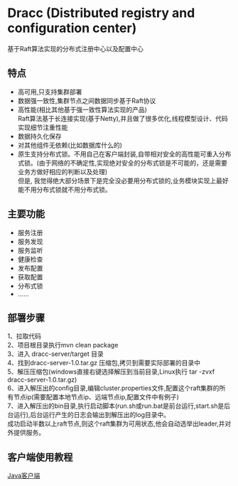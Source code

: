# Dracc  (Distributed registry and configuration center)

基于Raft算法实现的分布式注册中心以及配置中心


## 特点

* 高可用,只支持集群部署
* 数据强一致性,集群节点之间数据同步基于Raft协议
* 高性能(相比其他基于强一致性算法实现的产品)  
  Raft算法基于长连接实现(基于Netty),并且做了很多优化,线程模型设计、代码实现细节注重性能
* 数据持久化保存
* 对其他组件无依赖(比如数据库什么的)
* 原生支持分布式锁。不用自己在客户端封装,自带相对安全的高性能可重入分布式锁。(由于网络的不确定性,实现绝对安全的分布式锁是不可能的，还是需要业务方做好相应的判断以及处理)  
但是, 我觉得绝大部分场景下是完全没必要用分布式锁的,业务模块实现上最好能不用分布式锁就不用分布式锁。


## 主要功能
* 服务注册
* 服务发现
* 服务监听
* 健康检查
* 发布配置
* 获取配置
* 分布式锁
* ......

## 部署步骤
1、拉取代码  
2、项目根目录执行mvn clean package  
3、进入 dracc-server/target 目录  
4、找到dracc-server-1.0.tar.gz 压缩包,拷贝到需要实际部署的目录中  
5、解压压缩包(windows直接右键选择解压到当前目录,Linux执行 tar -zvxf dracc-server-1.0.tar.gz)  
6、进入解压出的config目录,编辑cluster.properties文件,配置这个raft集群的所有节点ip(需要配置本地节点ip、远端节点ip,配置文件中有例子)  
7、进入解压出的bin目录,执行启动脚本(run.sh或run.bat是前台运行,start.sh是后台运行),后台运行产生的日志会输出到解压出的log目录中。  
成功启动半数以上raft节点,则这个raft集群为可用状态,他会自动选举出leader,并对外提供服务。



## 客户端使用教程

[Java客户端](https://github.com/65487123/Dracc/blob/main/dracc-javaclient/CLI_README.md)




